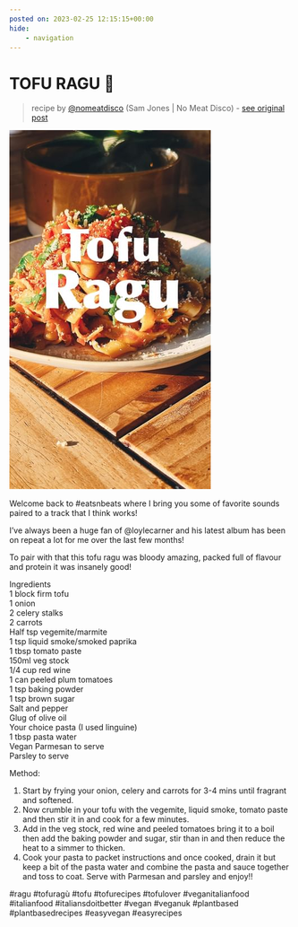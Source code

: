 ```yaml
---
posted on: 2023-02-25 12:15:15+00:00
hide:
    - navigation
---
```


# TOFU RAGU 🍝  

> recipe by [@nomeatdisco](https://www.instagram.com/nomeatdisco/) 
(Sam Jones | No Meat Disco) - [see original post](https://instagram.com/p/CpFcIQwKVIk)

![](../img/nomeatdisco_25-02-2023_1202.png)

  
Welcome back to \#eatsnbeats where I bring you some of favorite sounds paired to a track that I think works!   
  
I’ve always been a huge fan of @loylecarner and his latest album has been on repeat a lot for me over the last few months!   
  
To pair with that this tofu ragu was bloody amazing, packed full of flavour and protein it was insanely good!   
  
Ingredients  
1 block firm tofu   
1 onion  
2 celery stalks  
2 carrots  
Half tsp vegemite/marmite  
1 tsp liquid smoke/smoked paprika  
1 tbsp tomato paste  
150ml veg stock  
1/4 cup red wine  
1 can peeled plum tomatoes  
1 tsp baking powder  
1 tsp brown sugar  
Salt and pepper  
Glug of olive oil  
Your choice pasta (I used linguine)  
1 tbsp pasta water   
Vegan Parmesan to serve  
Parsley to serve  
  
Method:  
1. Start by frying your onion, celery and carrots for 3-4 mins until fragrant and softened.  
2. Now crumble in your tofu with the vegemite, liquid smoke, tomato paste and then stir it in and cook for a few minutes.  
3. Add in the veg stock, red wine and peeled tomatoes bring it to a boil then add the baking powder and sugar, stir than in and then reduce the heat to a simmer to thicken.  
4. Cook your pasta to packet instructions and once cooked, drain it but keep a bit of the pasta water and combine the pasta and sauce together and toss to coat. Serve with Parmesan and parsley and enjoy!!   
  
\#ragu \#tofuragù \#tofu \#tofurecipes \#tofulover \#veganitalianfood \#italianfood \#italiansdoitbetter \#vegan \#veganuk \#plantbased \#plantbasedrecipes \#easyvegan \#easyrecipes   